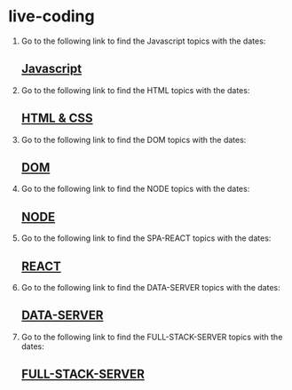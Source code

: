 # live-coding

1. Go to the following link to find the Javascript topics with the dates:  
   ## [Javascript](README-JS.md)



2. Go to the following link to find the HTML topics with the dates:   
   ## [HTML & CSS](README-HTML-CSS.md)



3. Go to the following link to find the DOM topics with the dates:  
   ## [DOM](README-DOM.md)



4. Go to the following link to find the NODE topics with the dates:  
   ## [NODE](README-NODE.md)



5. Go to the following link to find the SPA-REACT topics with the dates:
   ## [REACT](README-SPA-REACT.md)


6. Go to the following link to find the DATA-SERVER topics with the dates:
   ## [DATA-SERVER](README-DATA-SERVER.md)
   
   
7. Go to the following link to find the FULL-STACK-SERVER topics with the dates:
   ## [FULL-STACK-SERVER](README-FULL-STACK-SERVER.md)
